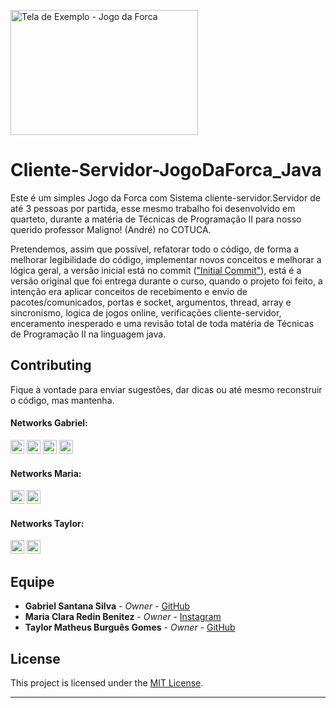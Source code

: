 [<div align=left><img alt="Tela de Exemplo - Jogo da Forca" src="https://user-images.githubusercontent.com/53992405/163100407-085d2a83-968e-4ff4-8918-67818414ee54.png" height="200" width="300"/></div>][jogodaforca]

# Cliente-Servidor-JogoDaForca_Java

Este é um simples Jogo da Forca com Sistema cliente-servidor.Servidor de até 3 pessoas por partida, esse mesmo trabalho foi desenvolvido em quarteto, durante a matéria de Técnicas de Programação II para nosso querido professor Maligno! (André) no COTUCA.

Pretendemos, assim que possível, refatorar todo o código, de forma a melhorar legibilidade do código, implementar novos conceitos e melhorar a lógica geral, a versão inicial está no commit (["Initial Commit"][initialcommit]), está é a versão original que foi entrega durante o curso, quando o projeto foi feito, a intenção era aplicar conceitos de recebimento e envio de pacotes/comunicados, portas e socket, argumentos, thread, array e sincronismo, logica de jogos online, verificações cliente-servidor, enceramento inesperado e uma revisão total de toda matéria de Técnicas de Programação II na linguagem java.

## Contributing

Fique à vontade para enviar sugestões, dar dicas ou até mesmo reconstruir o código, mas mantenha.

#### Networks Gabriel:

[<img alt="GitHub followers Gabriel" src="https://img.shields.io/github/followers/PuniGC?label=Follow&style=social" height="22" title="Follow me"/>][github]
[<img alt="Instagram Gabriel" src="https://img.shields.io/badge/Instagram-E4405F?style=for-the-badge&logo=instagram&logoColor=white&link=instagram.com/gabrielsants_dev/" height="22" />](https://www.instagram.com/gabrielsants_dev/)
[<img alt="Mail to Gabriel" src="https://img.shields.io/badge/-Gmail-c14438?style=flat&logo=Gmail&logoColor=white" height="22" title="gabriel04.ok@gmail.com" />][email]
[<img alt="Linkedin Gabriel" src="https://img.shields.io/badge/-LinkedIn-blue?style=flat-square&logo=Linkedin&logoColor=white&link=https://www.linkedin.com/in/gabriel-santana-silva-1205461a3/" height="22" />][linkedin]

#### Networks Maria:

[<img alt="GitHub followers Maria" src="https://img.shields.io/github/followers/mariaxuxu?label=Follow&style=social" height="22" title="Follow me"/>](https://github.com/mariaxuxu)
[<img alt="Instagram Maria" src="https://img.shields.io/badge/Instagram-E4405F?style=for-the-badge&logo=instagram&logoColor=white&link=instagram.com/https.mariiax/" height="22" />](https://www.instagram.com/https.mariiax/)

#### Networks Taylor:

[<img alt="GitHub followers Taylor" src="https://img.shields.io/github/followers/taylorburgues?label=Follow&style=social" height="22" title="Follow me"/>](https://github.com/taylorburgues)
[<img alt="Instagram Taylor" src="https://img.shields.io/badge/Instagram-E4405F?style=for-the-badge&logo=instagram&logoColor=white&link=instagram.com/theo_burgues/" height="22" />](https://www.instagram.com/theo_burgues/)

## Equipe

* **Gabriel Santana Silva** - *Owner* - [GitHub](https://github.com/PuniGC)
* **Maria Clara Redin Benitez** - *Owner* - [Instagram](https://www.instagram.com/https.mariiax/)
* **Taylor Matheus Burguês Gomes** - *Owner* - [GitHub](https://github.com/taylorburgues)

## License

This project is licensed under the [MIT License][license].

---
[github]: https://github.com/PuniGC
[linkedin]: https://www.linkedin.com/in/gabriel-santana-silva-1205461a3/
[email]: mailto:gabriel04.ok@gmail.com
[discord]: https://discords.com/bio/p/punidc
[license]: LICENSE
[jogodaforca]: https://user-images.githubusercontent.com/53992405/163100407-085d2a83-968e-4ff4-8918-67818414ee54.png
[initialcommit]: https://github.com/PuniGC/Cliente-servidor.Servidor-JogoDaForca_Java/commit/d480b6a38cdcb251a04b9804c834fcc11511e501
